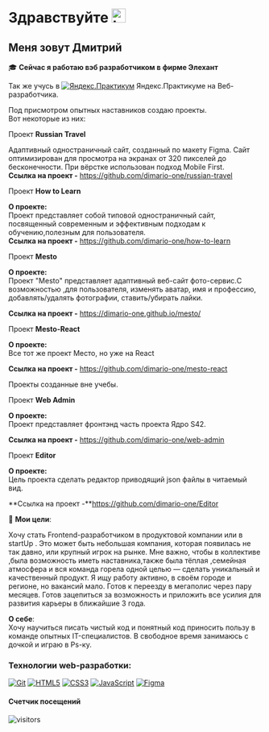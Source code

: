 # Здравствуйте <img src="https://user-images.githubusercontent.com/86494748/128671586-8fcec748-ba30-49be-8df0-dc957d70d830.gif" width="28px" alt="hi">

## Меня зовут Дмитрий
🎓 **Сейчас я работаю вэб разработчиком в фирме Элехант** 

Так же учусь в [![Яндекс.Практикум](https://user-images.githubusercontent.com/86494748/128677410-56ca5afb-4d77-480c-8bd6-97c33c851bce.png)](https://praktikum.yandex.ru/) Яндекс.Практикуме на Веб-разработчика.

Под присмотром опытных наставников создаю проекты.     
Вот некоторые из них:    
 
 Проект **Russian Travel**
 
 Адаптивный одностраничный сайт, созданный по макету Figma. Сайт оптимизирован для просмотра на экранах от 320 пикселей до бесконечности. При вёрстке использован подход Mobile First.     
 **Ссылка на проект -** https://github.com/dimario-one/russian-travel
 
Проект **How to Learn**
    
**О проекте:**       
 Проект представляет собой типовой одностраничный сайт, посвященный современным и эффективным подходам к обучению,полезным для пользователя.    
**Ссылка на проект -** https://github.com/dimario-one/how-to-learn     

Проект **Mesto**    

**О проекте:**      
 Проект "Mesto" представляет адаптивный веб-сайт фото-сервис.C возможностью ,для пользователя, изменять аватар, имя и профессию, добавлять/удалять фотографии, ставить/убирать лайки.      
                      
**Ссылка на проект -** https://dimario-one.github.io/mesto/            

Проект **Mesto-React**    

**О проекте:**      
Все тот же проект Место, но уже на React        

**Ссылка на проект -** https://github.com/dimario-one/mesto-react                 

Проекты созданные вне учебы.

Проект **Web Admin**    

**О проекте:**      
 Проект представляет фронтэнд часть проекта Ядро S42.
                                                 
**Ссылка на проект -** https://github.com/dimario-one/web-admin   

Проект **Editor**    

**О проекте:**      
 Цель проекта сделать редактор приводящий json файлы в читаемый вид.
                                   
**Ссылка на проект -**https://github.com/dimario-one/Editor 

🎯 **Мои цели**:

Хочу стать Frontend-разработчиком в продуктовой компании или в startUp . Это может быть небольшая компания, которая появилась не так давно, или крупный игрок на рынке. Мне важно, чтобы в коллективе ,была возможность иметь наставника,также была тёплая ,семейная атмосфера и вся команда горела одной целью — сделать уникальный  и качественный продукт. Я ищу работу активно, в своём городе и регионе, но вакансий мало. Готов к переезду в мегаполис через пару месяцев. Готов зацепиться за возможность и приложить все усилия для развития карьеры в ближайшие 3 года. 

 **О себе**:   
Хочу научиться писать чистый код и понятный код приносить пользу в команде опытных IT-специалистов. В свободное время занимаюсь с дочкой и играю в Ps-ку.  

### Технологии web-разработки:
[![Git](https://user-images.githubusercontent.com/86494748/128634186-d1b69fc3-322b-4344-89d0-615670eaaa93.png)](https://git-scm.com/)
[![HTML5](https://user-images.githubusercontent.com/86494748/128634189-e6ded326-aeb9-4f8d-8508-f0fcd7f1d891.png)](https://html5book.ru/html-html5/)
[![CSS3](https://user-images.githubusercontent.com/86494748/128634188-71178ce2-89cf-4283-9f5a-87ff5d3b4854.png)](https://html5book.ru/css-css3/)
[![JavaScript](https://user-images.githubusercontent.com/86494748/140336146-46011848-d684-4c61-a226-0382c7940591.png)](https://learn.javascript.ru/)
[![Figma](https://user-images.githubusercontent.com/86494748/128634191-0004bde6-f8ac-47cb-8b74-f2848f35cae7.png)](https://www.figma.com/)

#### Счетчик посещений
![visitors](https://visitor-badge.glitch.me/badge?page_id=dimario-one.dimario-one)

